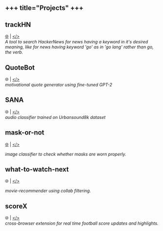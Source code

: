 +++
title="Projects"
+++
-------------


## trackHN 
[:globe_with_meridians:](https://trackhn.herokuapp.com/) | [</>](https://github.com/apzl/trackHN)  
*A tool to search HackerNews for news having a keyword  in it's desired meaning, like for news having keyword 'go' as in 'go lang' rather than go, the verb.*
## QuoteBot
:globe_with_meridians: | [</>](https://github.com/apzl/QuoteBot)  
*motivational quote generator using fine-tuned GPT-2*
## SANA 
:globe_with_meridians: | [</>](https://github.com/apzl/SANA)  
*audio classifier trained on Urbansound8k dataset*
## mask-or-not 
 [:globe_with_meridians:](https://mask-ornot.herokuapp.com) | [</>](https://github.com/apzl/mask-or-not)  

*image classifier to check whether masks are worn properly.* 
## what-to-watch-next  
:globe_with_meridians: | [</>](https://github.com/apzl/Colab-filter)  

*movie-recommender using collab filtering.*
## scoreX  
:globe_with_meridians: | [</>](https://github.com/apzl/scoreX)  
*cross-browser extension for real time football score updates and highlights.*


